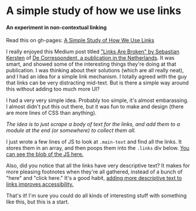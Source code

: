 # A simple study of how we use links
#### An experiment in non-contextual linking

Read this on gh-pages: [A Simple Study of How We Use Links](http://mswartz.github.io/links/)

I really enjoyed this Medium post titled ["Links Are Broken" by Sebastian Kersten](https://medium.com/de-correspondent/links-are-broken-these-three-alternatives-have-improved-our-readers-reading-experience-796c302c8930) of [De Correspondent, a publication in the Netherlands](https://decorrespondent.nl/home). It was smart, and showed some of the interesting things they're doing at that publication. I was thinking about their solutions (which are all really neat), and I had an idea for a simple link mechanism. I totally agreed with the guy that links can be very distracting mid-text. But is there a simple way around this without adding too much more UI?

I had a very very simple idea. Probably too simple, it's almost embarassing. I almost didn't put this out there, but it was fun to make and design (there are more lines of CSS than anything).

*The idea is to just scrape a body of text for the links, and add them to a module at the end (or somewhere) to collect them all.*

I just wrote a few lines of JS to look at `.main-text` and find all the links. It stores them in an array, and then poops them into the `.links` div below. [You can see the blob of the JS here.](https://github.com/mswartz/links/blob/master/app.js)

Also, did you notice that all the links have very descriptive text? It makes for more pleasing footnotes when they're all gathered, instead of a bunch of "here" and "click here." It's a good habit, [adding more descriptive text to links improves accessibility.](http://blog.silktide.com/2013/01/i-thought-title-text-improved-accessibility-i-was-wrong/)

That's it! I'm sure you could do all kinds of interesting stuff with something like this, but this is a start. 
